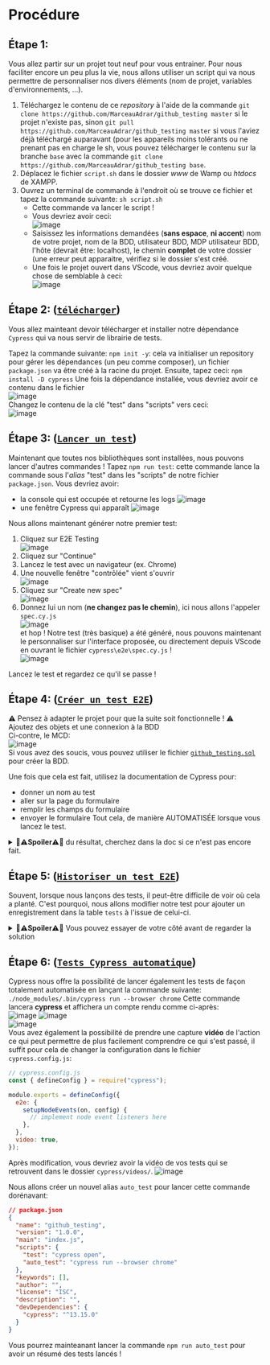 # Procédure

## Étape 1:
Vous allez partir sur un projet tout neuf pour vous entrainer.
Pour nous faciliter encore un peu plus la vie, nous allons utiliser un script qui va nous permettre de personnaliser nos divers éléments (nom de projet, variables d'environnements, ...).

1. Téléchargez le contenu de ce *repository* à l'aide de la commande `git clone https://github.com/MarceauAdrar/github_testing master` si le projet n'existe pas, sinon `git pull https://github.com/MarceauAdrar/github_testing master` si vous l'aviez déjà téléchargé auparavant (pour les appareils moins tolérants ou ne prenant pas en charge le sh, vous pouvez télécharger le contenu sur la branche `base` avec la commande `git clone https://github.com/MarceauAdrar/github_testing base`.
2. Déplacez le fichier `script.sh` dans le dossier *www* de Wamp ou *htdocs* de XAMPP.
3. Ouvrez un terminal de commande à l'endroit où se trouve ce fichier et tapez la commande suivante: `sh script.sh`
   - Cette commande va lancer le script !
   - Vous devriez avoir ceci:<br>
     ![image](https://github.com/user-attachments/assets/439cf872-f61d-4881-9706-b8c92ba2d1e0)
   - Saisissez les informations demandées (**sans espace**, **ni accent**) nom de votre projet, nom de la BDD, utilisateur BDD, MDP utilisateur BDD, l'hôte (devrait être: localhost), le chemin **complet** de votre dossier (une erreur peut apparaitre, vérifiez si le dossier s'est créé.
   - Une fois le projet ouvert dans VScode, vous devriez avoir quelque chose de semblable à ceci:<br>
     ![image](https://github.com/user-attachments/assets/b12a3b2d-554c-42df-bde9-c3f21d83c05f)

## Étape 2: ([`télécharger`](<https://github.com/MarceauAdrar/github_testing/tree/step02>))
Vous allez mainteant devoir télécharger et installer notre dépendance `Cypress` qui va nous servir de librairie de tests.

Tapez la commande suivante: `npm init -y`: cela va initialiser un repository pour gérer les dépendances (un peu comme composer), un fichier `package.json` va être créé à la racine du projet.
Ensuite, tapez ceci: `npm install -D cypress`
Une fois la dépendance installée, vous devriez avoir ce contenu dans le fichier<br>
![image](https://github.com/user-attachments/assets/37212109-a758-4d37-a42e-8ab18dc6574b)<br>
Changez le contenu de la clé "test" dans "scripts" vers ceci:<br>
![image](https://github.com/user-attachments/assets/26c9aae7-524a-4847-945f-0aa8c8e352e3)

## Étape 3: ([`Lancer un test`](<https://github.com/MarceauAdrar/github_testing/tree/step03>))
Maintenant que toutes nos bibliothèques sont installées, nous pouvons lancer d'autres commandes !
Tapez `npm run test`: cette commande lance la commande sous l'*alias* "test" dans les "scripts" de notre fichier `package.json`.
Vous devriez avoir:
- la console qui est occupée et retourne les logs ![image](https://github.com/user-attachments/assets/081f7fd7-4f57-4751-aada-2ef0d3740b02)
- une fenêtre Cypress qui apparaît ![image](https://github.com/user-attachments/assets/91ade535-ce77-4734-986d-c5ee7cbab79b)

Nous allons maintenant générer notre premier test:
1. Cliquez sur E2E Testing<br>
![image](https://github.com/user-attachments/assets/a7aef1d2-9244-4efe-af46-94d0f2feae2b)
2. Cliquez sur "Continue"
3. Lancez le test avec un navigateur (ex. Chrome)
4. Une nouvelle fenêtre "contrôlée" vient s'ouvrir<br>
![image](https://github.com/user-attachments/assets/dbbe19cf-b3a0-49b6-9943-3139aadced11)
5. Cliquez sur "Create new spec"<br>
![image](https://github.com/user-attachments/assets/b2815bb8-604d-4b56-9414-3b41b41e311d)
6. Donnez lui un nom (**ne changez pas le chemin**), ici nous allons l'appeler `spec.cy.js`<br>
![image](https://github.com/user-attachments/assets/007d1f9b-f891-414f-b2bb-d672eb18b3b5)<br>
et hop ! Notre test (très basique) a été généré, nous pouvons maintenant le personnaliser sur l'interface proposée, ou directement depuis VScode en ouvrant le fichier `cypress\e2e\spec.cy.js` !<br>
![image](https://github.com/user-attachments/assets/1b680771-a402-46a0-b285-03ed36d13280)<br>

Lancez le test et regardez ce qu'il se passe !

## Étape 4: ([`Créer un test E2E`](<https://github.com/MarceauAdrar/github_testing/tree/step04>))
⚠️ Pensez à adapter le projet pour que la suite soit fonctionnelle ! ⚠️<br>
Ajoutez des objets et une connexion à la BDD<br>
Ci-contre, le MCD:<br>
![image](https://github.com/user-attachments/assets/0e78c880-4067-44c2-b02e-ae0fd6032021)<br>
Si vous avez des soucis, vous pouvez utiliser le fichier [`github_testing.sql`](<https://github.com/MarceauAdrar/github_testing/blob/step04/App\Utils\github_testing.sql>) pour créer la BDD.

Une fois que cela est fait, utilisez la documentation de Cypress pour:
- donner un nom au test
- aller sur la page du formulaire
- remplir les champs du formulaire
- envoyer le formulaire
Tout cela, de manière AUTOMATISÉE lorsque vous lancez le test.

<details>
  <summary>👮⚠️<strong>Spoiler</strong>⚠️👮 du résultat, cherchez dans la doc si ce n'est pas encore fait.</summary>

  Et voici une proposition de réponse à adapter à chaque cas !
  
  ```js
  // /cypress/e2e/formulaire.cy.js
  describe('Test formulaire d\'ajout', () => {
    it('passes', () => {
      cy.visit('http://localhost/github_testing/addUser')
      cy.get('input[name="nom"]').type('DOE')
      cy.get('input[name="prenom"]').type('John')
      cy.get('input[name="mail"]').type(Math.random().toString(36).substring(2, 15) + '@gmail.com')
      cy.get('input[name="mdp"]').type('!P4sSw0rD!')
      cy.get('input[type="submit"]').click()
      cy.get('#msgzone').should('contain', "Le compte a été ajouté en BDD")
    })
  })
  ```
  Pour résumer: 
  1. Le bloc `describe`
     - `describe` est utilisé pour regrouper des tests de manière logique. C'est une fonction permettant de décrire une suite de tests.
     - `Test formulaire d'ajout` est le nom donné à cette suite de tests. Il s'agit simplement d'une description pour identifier le bloc de tests.
     - Le deuxième argument est une fonction de callback où l'on va définir les tests.
  2. Le bloc `it`
     - `it` est utilisé pour définir un cas de test. Chaque `it` correspond à un test individuel.
     - `'passes'` est une description pour le test, indiquant ce que le test est censé vérifier.
     - Le deuxième argument est une fonction de callback contenant le code du test lui-même.
  3. La visite de la page
     - `cy.visit()` permet de naviguer vers une URL donnée.
     - Ici, `http://localhost/github_testing/addUser` est l'URL à laquelle Cypress accède pour exécuter le test.
     - Les valeurs possibles pour `cy.visit()` incluent toute URL accessible par l'application à tester (généralement en local ou sur un environnement de test).
  4. La sélection + interaction champs du formulaire
     - `cy.get()` sélectionne un élément du DOM selon le sélecteur CSS fourni.
     - `input[name="nom"]` cible un champ input dont l'attribut `name` vaut `nom`.
     - `.type('DOE')` simule la saisie de texte dans l'élément sélectionné.
     - Valeurs possibles :
       - Pour `cy.get()`, on peut utiliser n'importe quel sélecteur CSS valide, comme `.class`, `#id`, ou des sélecteurs d'attributs comme `[type="text"]`.
       - Pour `.type()`, la valeur dépend du texte que l'on veut entrer. Ici, `'DOE'` est entré comme nom de famille, mais cela pourrait être n'importe quelle chaîne de caractères.
  5. Adresse email
     - Sélectionne le champ email via `input[name="mail"]`.
     - `.type('DOE')` simule la saisie de texte dans l'élément sélectionné.
     - `Math.random().toString(36).substring(2, 15)` génère une chaîne aléatoire de caractères. L'email généré aura une partie d'aléatoire suivie de `@gmail.com` pour éviter les doublons.
  6. Soumission du formulaire
     - `input[type="submit"]` cible le bouton de soumission du formulaire.
     - `.click()` simule un clic sur l'élément sélectionné.
     - Les valeurs possibles pour `cy.visit()` incluent Tout élément cliquable (`button`, `a`, `input`, etc.) peut être ciblé avec `cy.get()`.
  7. Vérification du retour
     - `.should('contain', "Le compte a été ajouté en BDD")`
        - `.should()` est une méthode de Cypress utilisée pour faire des assertions, c’est-à-dire vérifier que certaines conditions sont remplies.
        - `'contain'` est l'un des types d'assertions possibles avec `.should()`. Ici, il vérifie que le texte de l'élément sélectionné contient une certaine chaîne de caractères.
        - `"Le compte a été ajouté en BDD"` est la chaîne de caractères attendue.
</details>

## Étape 5: ([`Historiser un test E2E`](<https://github.com/MarceauAdrar/github_testing/tree/step05>))
Souvent, lorsque nous lançons des tests, il peut-être difficile de voir où cela a planté. C'est pourquoi, nous allons modifier notre test pour ajouter un enregistrement dans la table `tests` à l'issue de celui-ci.

<details>
  <summary>👮⚠️<strong>Spoiler</strong>⚠️👮 Vous pouvez essayer de votre côté avant de regarder la solution</summary>

  Et voici une proposition de réponse à adapter à chaque cas !
  
  ```js
  // /cypress/e2e/formulaire.cy.js
  describe('register', () => {
     it('addUser', () => {
       cy.visit('http://localhost/github_testing/addUser')
       cy.get('input[name="nom"]').type('DOE')
       cy.get('input[name="prenom"]').type('John')
       cy.get('input[name="mail"]').type(Math.random().toString(36).substring(2, 15) + '@gmail.com')
       cy.get('input[name="mdp"]').type('!P4sSw0rD!')
       cy.get('input[type="submit"]').click()
       cy.get('#msgzone').invoke("text").then((text => {
         //paramétre JSON (nom du test, date, statut)
         const name = 'addUser';
         let date = new Date()
         date = date.getFullYear() + '-' + (date.getMonth() + 1) + '-' + date.getDate()
         const url = "http://localhost/github_testing/api/addTest"
         let json = '';
         if (text == "Le compte a été ajouté en BDD") {
           const valid = true
           json = JSON.stringify({ name: name, valid: valid, date: date })
         } else if (text == "Les informations sont incorrectes") {
           const valid = false
           json = JSON.stringify({ name: name, valid: valid, date: date })
         }
         cy.request({
           method: 'POST',
           url: url,
           body: json,
         });
       }))
     })
   })
  ```

On retrouve essentiellement le contenu déjà vu. Nous l'avons légérement modifié et ajouté du contenu pour effectuer une requête sur notre route `api`. Ainsi, nous enregistrons dans la variable `name` le nom du test, on génère sa date d'exécution et on JSON-ifie le tout pour l'envoyer à l'aide de la méthode `cy.request()` qui prend un tableau d'éléments comme le ferait une requête AJAX (c'est le même principe): la méthode, l'url et le contenu du body (ici, le JSON).<br>
De la sorte, si on lance le test, on tombera sur le cas où le compte se créé (vu qu'on génére aléatoirement l'email) et si jamais l'email existe déjà, on enregistrera le fait que le test ne s'est pas bien déroulé.
</details>

## Étape 6: ([`Tests Cypress automatique`](<https://github.com/MarceauAdrar/github_testing/tree/step06>))
Cypress nous offre la possibilité de lancer également les tests de façon totalement automatisée en lançant la commande suivante: `./node_modules/.bin/cypress run --browser chrome`
Cette commande lancera **cypress** et affichera un compte rendu comme ci-après:<br>
![image](https://github.com/user-attachments/assets/9fe6f593-e53c-49e3-9f3e-c3a6fb322877) ![image](https://github.com/user-attachments/assets/68017d73-0173-403b-9710-28eeb9319289)<br>
![image](https://github.com/user-attachments/assets/669a027f-9b82-4757-8a01-6295e4b725e0)<br>
Vous avez également la possibilité de prendre une capture **vidéo** de l'action ce qui peut permettre de plus facilement comprendre ce qui s'est passé, il suffit pour cela de changer la configuration dans le fichier `cypress.config.js`:<br>
```js
// cypress.config.js
const { defineConfig } = require("cypress");

module.exports = defineConfig({
  e2e: {
    setupNodeEvents(on, config) {
      // implement node event listeners here
    },
  },
  video: true,
});
```
Après modification, vous devriez avoir la vidéo de vos tests qui se retrouvent dans le dossier `cypress/videos/`.
![image](https://github.com/user-attachments/assets/7c565169-21ec-4c73-89a1-71417d9e6db0)

Nous allons créer un nouvel alias `auto_test` pour lancer cette commande dorénavant:<br>
```json
// package.json
{
  "name": "github_testing",
  "version": "1.0.0",
  "main": "index.js",
  "scripts": {
    "test": "cypress open",
    "auto_test": "cypress run --browser chrome"
  },
  "keywords": [],
  "author": "",
  "license": "ISC",
  "description": "",
  "devDependencies": {
    "cypress": "^13.15.0"
  }
}
```
Vous pourrez mainteanant lancer la commande `npm run auto_test` pour avoir un résumé des tests lancés !
